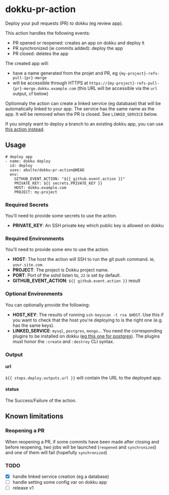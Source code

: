 # dokku-pr-action

Deploy your pull requests (PR) to dokku (eg review app).

This action handles the following events:
- PR opened or reopened: creates an app on dokku and deploy it
- PR synchronized (ie commits added): deploy the app
- PR closed: deletes the app

The created app will:
- have a name generated from the projet and PR, eg `{my-project}-refs-pull-{pr}-merge`
- will be accessible through HTTPS at `https://{my-project}-refs-pull-{pr}-merge.dokku.example.com` (this URL will be accessible via the `url` output, cf below)

Optionnaly the action can create a linked service (eg database) that will be automatically linked to your app. The service has the same name as the app. It will be removed when the PR is closed. See `LINKED_SERVICE` below.

If you simply want to deploy a branch to an existing dokku app, you can use [this action instead](https://github.com/vitalyliber/dokku-github-action).

## Usage

```
# deploy app
- name: dokku deploy
  id: deploy
  uses: abulte/dokku-pr-action@HEAD
  env:
    GITHUB_EVENT_ACTION: "${{ github.event.action }}"
    PRIVATE_KEY: ${{ secrets.PRIVATE_KEY }}
    HOST: dokku.example.com
    PROJECT: my-project
```

### Required Secrets

You'll need to provide some secrets to use the action.

- **PRIVATE_KEY**: An SSH private key which public key is allowed on dokku

### Required Environments

You'll need to provide some env to use the action.

- **HOST**: The host the action will SSH to run the git push command. ie, `your.site.com`.
- **PROJECT**: The project is Dokku project name.
- **PORT**: Port of the sshd listen to, `22` is set by default.
- **GITHUB_EVENT_ACTION**: `${{ github.event.action }}` result

### Optional Environments

You can optionally provide the following:

- **HOST_KEY**: The results of running `ssh-keyscan -t rsa $HOST`. Use this if you want to check that the host you're deploying to is the right one (e.g. has the same keys).
- **LINKED_SERVICE**: `mysql`, `postgres`, `mongo`... You need the corresponding plugins to be installed on dokku ([eg this one for postgres](https://github.com/dokku/dokku-postgres)). The plugins must honor the `:create` and `:destroy` CLI syntax.

### Output

#### url

`${{ steps.deploy.outputs.url }}` will contain the URL to the deployed app.

#### status

The Success/Failure of the action.

## Known limitations

### Reopening a PR

When reopening a PR, if some commits have been made after closing and before reopening, two jobs will be launched (`reopened` and `synchronized`) and one of them will fail (hopefully `synchronized`)

### TODO

- [x] handle linked service creation (eg a database)
- [ ] handle setting some config var on dokku app
- [ ] release v1
